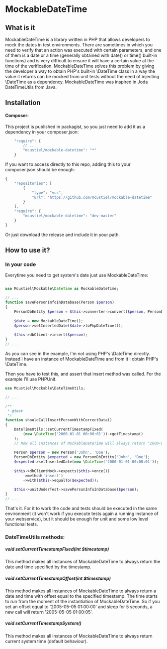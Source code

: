 MockableDateTime
================

What is it
----------

MockableDateTime is a library written in PHP that allows developers to mock the dates in test environments.
There are sometimes in which you need to verify that an action was executed with certain parameters, and one of them is a date or a time (generally obtained with date() or time() built-in functions) and is very difficult to ensure it will have a certain value at the time of the verification. 
MockableDateTime solves this problem by giving the developer a way to obtain PHP's built-in \DateTime class in a way the value it returns can be mocked from unit tests without the need of injecting \DateTime as a dependency. MockableDateTime was inspired in Joda DateTimeUtils from Java.

Installation
------------

#### Composer:

This project is published in packagist, so you just need to add it as a dependency in your composer.json:

```javascript
    "require": {
        // ...
        "mcustiel/mockable-datetime": "*"
    }
```

If you want to access directly to this repo, adding this to your composer.json should be enough:

```javascript  
{
    "repositories": [
        {
            "type": "vcs",
            "url": "https://github.com/mcustiel/mockable-datetime"
        }
    ],
    "require": {
        "mcustiel/mockable-datetime": "dev-master"
    }
}
```

Or just download the release and include it in your path.

How to use it?
--------------

### In your code

Everytime you need to get system's date just use MockableDateTime:

```php

use Mcustiel\Mockable\DateTime as MockableDateTime;

// ...
function savePersonInfoInDatabase(Person $person)
{
    PersonDbEntity $person = $this->converter->convert($person, PersonDbEntity::class);
    
    $date = new MockableDateTime();
    $person->setInsertedDate($date->toPhpDateTime());
    
    $this->dbClient->insert($person);
}
// ...
```

As you can see in the example, I'm not using PHP's \DateTime directly. Instead I have an instance of MockableDateTime and from it I obtain PHP's \DateTime.

Then you have to test this, and assert that insert method was called. For the example I'll use PHPUnit.

```php
use Mcustiel\Mockable\DateTimeUtils;

// ...

/**
 * @test
 */
function shouldCallInsertPersonWithCorrectData()
{
    DateTimeUtils::setCurrentTimestampFixed(
        (new \DateTime('2000-01-01 00:00:01'))->getTimestamp()
    );
    // Now all instances of MockableDateTime will always return "2000-01-01 00:00:01"
    
    Person $person = new Person('John', 'Doe');
    PersonDbEntity $expected = new PersonDbEntity('John', 'Doe');
    $expected->setInsertedDate(new \DateTime('2000-01-01 00:00:01'));    
    
    $this->dbClientMock->expects($this->once())
        ->method('insert')
        ->with($this->equalTo($expected));
    
    $this->unitUnderTest->savePersonInfoInDatabase($person);
}
// ...
```

That's it. For it to work the code and tests should be executed in the same environment (it won't work if you execute tests again a running instance of your webservice), but it should be enough for unit and some low level functional tests.

### DateTimeUtils methods:

##### void setCurrentTimestampFixed(int $timestamp)

This method makes all instances of MockableDateTime to always return the date and time specified by the timestamp.

##### void setCurrentTimestampOffset(int $timestamp)

This method makes all instances of MockableDateTime to always return a date and time with offset equal to the specified timestamp. The time starts to run from the moment of the instantiation of MockableDateTime. So if you set an offset equal to '2005-05-05 01:00:00' and sleep for 5 seconds, a new call will return '2005-05-05 01:00:05'.

##### void setCurrentTimestampSystem()

This method makes all instances of MockableDateTime to always return current system time (default behaviour).
